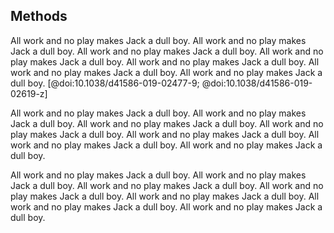 ## Methods

All work and no play makes Jack a dull boy. All work and no play makes Jack a dull boy. All work and no play makes Jack a dull boy. All work and no play makes Jack a dull boy. All work and no play makes Jack a dull boy. All work and no play makes Jack a dull boy. All work and no play makes Jack a dull boy. [@doi:10.1038/d41586-019-02477-9; @doi:10.1038/d41586-019-02619-z] 

All work and no play makes Jack a dull boy. All work and no play makes Jack a dull boy. All work and no play makes Jack a dull boy. All work and no play makes Jack a dull boy. All work and no play makes Jack a dull boy. All work and no play makes Jack a dull boy. All work and no play makes Jack a dull boy. 

All work and no play makes Jack a dull boy. All work and no play makes Jack a dull boy. All work and no play makes Jack a dull boy. All work and no play makes Jack a dull boy. All work and no play makes Jack a dull boy. All work and no play makes Jack a dull boy. All work and no play makes Jack a dull boy. 